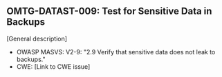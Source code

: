 ## OMTG-DATAST-009: Test for Sensitive Data in Backups
[General description]

- OWASP MASVS: V2-9: "2.9	Verify that sensitive data does not leak to backups."
- CWE: [Link to CWE issue]
